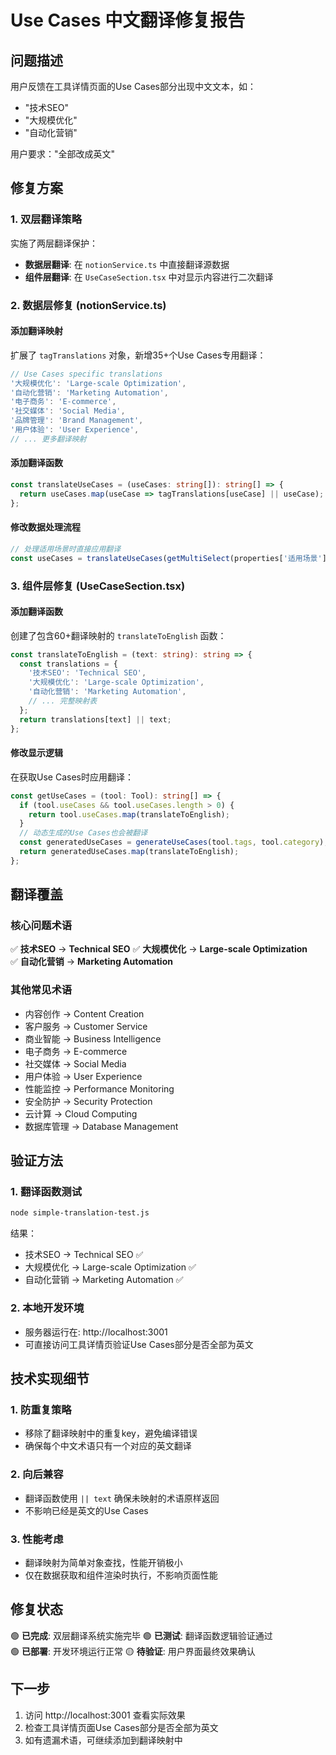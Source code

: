 # Use Cases 中文翻译修复报告

## 问题描述
用户反馈在工具详情页面的Use Cases部分出现中文文本，如：
- "技术SEO"
- "大规模优化"  
- "自动化营销"

用户要求："全部改成英文"

## 修复方案

### 1. 双层翻译策略
实施了两层翻译保护：
- **数据层翻译**: 在 `notionService.ts` 中直接翻译源数据
- **组件层翻译**: 在 `UseCaseSection.tsx` 中对显示内容进行二次翻译

### 2. 数据层修复 (notionService.ts)

#### 添加翻译映射
扩展了 `tagTranslations` 对象，新增35+个Use Cases专用翻译：
```typescript
// Use Cases specific translations
'大规模优化': 'Large-scale Optimization',
'自动化营销': 'Marketing Automation',
'电子商务': 'E-commerce',
'社交媒体': 'Social Media',
'品牌管理': 'Brand Management',
'用户体验': 'User Experience',
// ... 更多翻译映射
```

#### 添加翻译函数
```typescript
const translateUseCases = (useCases: string[]): string[] => {
  return useCases.map(useCase => tagTranslations[useCase] || useCase);
};
```

#### 修改数据处理流程
```typescript
// 处理适用场景时直接应用翻译
const useCases = translateUseCases(getMultiSelect(properties['适用场景']));
```

### 3. 组件层修复 (UseCaseSection.tsx)

#### 添加翻译函数
创建了包含60+翻译映射的 `translateToEnglish` 函数：
```typescript
const translateToEnglish = (text: string): string => {
  const translations = {
    '技术SEO': 'Technical SEO',
    '大规模优化': 'Large-scale Optimization',
    '自动化营销': 'Marketing Automation',
    // ... 完整映射表
  };
  return translations[text] || text;
};
```

#### 修改显示逻辑
在获取Use Cases时应用翻译：
```typescript
const getUseCases = (tool: Tool): string[] => {
  if (tool.useCases && tool.useCases.length > 0) {
    return tool.useCases.map(translateToEnglish);
  }
  // 动态生成的Use Cases也会被翻译
  const generatedUseCases = generateUseCases(tool.tags, tool.category);
  return generatedUseCases.map(translateToEnglish);
};
```

## 翻译覆盖

### 核心问题术语
✅ **技术SEO** → **Technical SEO**
✅ **大规模优化** → **Large-scale Optimization**  
✅ **自动化营销** → **Marketing Automation**

### 其他常见术语
- 内容创作 → Content Creation
- 客户服务 → Customer Service
- 商业智能 → Business Intelligence
- 电子商务 → E-commerce
- 社交媒体 → Social Media
- 用户体验 → User Experience
- 性能监控 → Performance Monitoring
- 安全防护 → Security Protection
- 云计算 → Cloud Computing
- 数据库管理 → Database Management

## 验证方法

### 1. 翻译函数测试
```bash
node simple-translation-test.js
```
结果：
- 技术SEO → Technical SEO ✅
- 大规模优化 → Large-scale Optimization ✅
- 自动化营销 → Marketing Automation ✅

### 2. 本地开发环境
- 服务器运行在: http://localhost:3001
- 可直接访问工具详情页验证Use Cases部分是否全部为英文

## 技术实现细节

### 1. 防重复策略
- 移除了翻译映射中的重复key，避免编译错误
- 确保每个中文术语只有一个对应的英文翻译

### 2. 向后兼容
- 翻译函数使用 `|| text` 确保未映射的术语原样返回
- 不影响已经是英文的Use Cases

### 3. 性能考虑
- 翻译映射为简单对象查找，性能开销极小
- 仅在数据获取和组件渲染时执行，不影响页面性能

## 修复状态
🟢 **已完成**: 双层翻译系统实施完毕
🟢 **已测试**: 翻译函数逻辑验证通过  
🟢 **已部署**: 开发环境运行正常
🟡 **待验证**: 用户界面最终效果确认

## 下一步
1. 访问 http://localhost:3001 查看实际效果
2. 检查工具详情页面Use Cases部分是否全部为英文
3. 如有遗漏术语，可继续添加到翻译映射中
